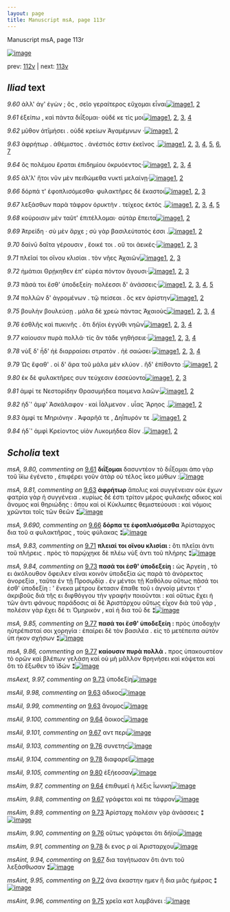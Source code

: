 ```yaml
---
layout: page
title: Manuscript msA, page 113r
---
```


Manuscript msA, page 113r

[![image](http://www.homermultitext.org/iipsrv?OBJ=IIP,1.0&FIF=/project/homer/pyramidal/deepzoom/hmt/vaimg/2017a/VA113RN_0285.tif&WID=100&CVT=JPEG)](http://www.homermultitext.org/ict2/?urn=urn:cite2:hmt:vaimg.2017a:VA113RN_0285)

prev:  [112v](../112v) | next:  [113v](../113v)

## *Iliad* text

*9.60* <a id="9.60"/> ἀλλ' άγ' ἐγὼν ; ὃς , σεῖο γεραίτερος εὔχομαι εἶναι[![image](http://www.homermultitext.org/iipsrv?OBJ=IIP,1.0&FIF=/project/homer/pyramidal/deepzoom/hmt/vaimg/2017a/VA113RN_0285.tif&RGN=0.1982,0.2239,0.4044,0.0316&WID=1000&CVT=JPEG)](http://www.homermultitext.org/ict2/?urn=urn:cite2:hmt:vaimg.2017a:VA113RN_0285@0.1982,0.2239,0.4044,0.0316)[1](#msA_9.667), [2](#msA_9.1)

*9.61* <a id="9.61"/> ἐξείπω , καὶ πάντα διΐξομαι· οὐδέ κε τίς μοι[![image](http://www.homermultitext.org/iipsrv?OBJ=IIP,1.0&FIF=/project/homer/pyramidal/deepzoom/hmt/vaimg/2017a/VA113RN_0285.tif&RGN=0.1972,0.2502,0.4034,0.0263&WID=1000&CVT=JPEG)](http://www.homermultitext.org/ict2/?urn=urn:cite2:hmt:vaimg.2017a:VA113RN_0285@0.1972,0.2502,0.4034,0.0263)[1](#msA_9.667), [2](#msA_9.80), [3](#msAint_9.92), [4](#msA_9.1)

*9.62* <a id="9.62"/> μῦθον ἀτῑμήσει . οὐδὲ κρείων Ἀγαμέμνων ·[![image](http://www.homermultitext.org/iipsrv?OBJ=IIP,1.0&FIF=/project/homer/pyramidal/deepzoom/hmt/vaimg/2017a/VA113RN_0285.tif&RGN=0.1942,0.2735,0.4024,0.0218&WID=1000&CVT=JPEG)](http://www.homermultitext.org/ict2/?urn=urn:cite2:hmt:vaimg.2017a:VA113RN_0285@0.1942,0.2735,0.4024,0.0218)[1](#msA_9.667), [2](#msA_9.1)

*9.63* <a id="9.63"/> ἀφρήτωρ . ἀθέμιστος . ἀνέστιός ἐστιν ἐκεῖνος .[![image](http://www.homermultitext.org/iipsrv?OBJ=IIP,1.0&FIF=/project/homer/pyramidal/deepzoom/hmt/vaimg/2017a/VA113RN_0285.tif&RGN=0.1942,0.2885,0.4024,0.0218&WID=1000&CVT=JPEG)](http://www.homermultitext.org/ict2/?urn=urn:cite2:hmt:vaimg.2017a:VA113RN_0285@0.1942,0.2885,0.4024,0.0218)[1](#msA_9.667), [2](#msAil_9.99), [3](#msA_9.81), [4](#msAint_9.93), [5](#msAil_9.98), [6](#msA_9.1), [7](#msAil_9.79)

*9.64* <a id="9.64"/> ὃς πολέμου ἔραται ἐπιδημίου ὀκρυόεντος·[![image](http://www.homermultitext.org/iipsrv?OBJ=IIP,1.0&FIF=/project/homer/pyramidal/deepzoom/hmt/vaimg/2017a/VA113RN_0285.tif&RGN=0.1962,0.308,0.4024,0.0218&WID=1000&CVT=JPEG)](http://www.homermultitext.org/ict2/?urn=urn:cite2:hmt:vaimg.2017a:VA113RN_0285@0.1962,0.308,0.4024,0.0218)[1](#msA_9.667), [2](#msAil_9.100), [3](#msAim_9.87), [4](#msA_9.1)

*9.65* <a id="9.65"/> ἀλ'λ' ἤτοι νῦν μὲν πειθώμεθα νυκτὶ μελαίνῃ·[![image](http://www.homermultitext.org/iipsrv?OBJ=IIP,1.0&FIF=/project/homer/pyramidal/deepzoom/hmt/vaimg/2017a/VA113RN_0285.tif&RGN=0.1932,0.3276,0.4164,0.024&WID=1000&CVT=JPEG)](http://www.homermultitext.org/ict2/?urn=urn:cite2:hmt:vaimg.2017a:VA113RN_0285@0.1932,0.3276,0.4164,0.024)[1](#msA_9.667), [2](#msA_9.1)

*9.66* <a id="9.66"/> δόρπά τ' ἐφοπλισόμεσθα· φυλακτῆρες δὲ ἕκαστοι[![image](http://www.homermultitext.org/iipsrv?OBJ=IIP,1.0&FIF=/project/homer/pyramidal/deepzoom/hmt/vaimg/2017a/VA113RN_0285.tif&RGN=0.1822,0.3464,0.4525,0.027&WID=1000&CVT=JPEG)](http://www.homermultitext.org/ict2/?urn=urn:cite2:hmt:vaimg.2017a:VA113RN_0285@0.1822,0.3464,0.4525,0.027)[1](#msA_9.667), [2](#msA_9.1), [3](#msA_9.690)

*9.67* <a id="9.67"/> λεξάσθων παρὰ τάφρον ὀρυκτὴν . τείχεος ἐκτός .[![image](http://www.homermultitext.org/iipsrv?OBJ=IIP,1.0&FIF=/project/homer/pyramidal/deepzoom/hmt/vaimg/2017a/VA113RN_0285.tif&RGN=0.1782,0.3636,0.4525,0.027&WID=1000&CVT=JPEG)](http://www.homermultitext.org/ict2/?urn=urn:cite2:hmt:vaimg.2017a:VA113RN_0285@0.1782,0.3636,0.4525,0.027)[1](#msA_9.667), [2](#msAim_9.88), [3](#msAint_9.94), [4](#msAil_9.101), [5](#msA_9.1)

*9.68* <a id="9.68"/> κούροισιν μὲν ταῦτ' ἐπιτέλλομαι· αὐτὰρ ἔπειτα[![image](http://www.homermultitext.org/iipsrv?OBJ=IIP,1.0&FIF=/project/homer/pyramidal/deepzoom/hmt/vaimg/2017a/VA113RN_0285.tif&RGN=0.1862,0.3862,0.4354,0.0225&WID=1000&CVT=JPEG)](http://www.homermultitext.org/ict2/?urn=urn:cite2:hmt:vaimg.2017a:VA113RN_0285@0.1862,0.3862,0.4354,0.0225)[1](#msA_9.667), [2](#msA_9.1)

*9.69* <a id="9.69"/> Ἀτρείδη · σὺ μὲν ἄρχε ; σὺ γὰρ βασιλεύτατός ἐσσι .[![image](http://www.homermultitext.org/iipsrv?OBJ=IIP,1.0&FIF=/project/homer/pyramidal/deepzoom/hmt/vaimg/2017a/VA113RN_0285.tif&RGN=0.1832,0.4057,0.4354,0.0225&WID=1000&CVT=JPEG)](http://www.homermultitext.org/ict2/?urn=urn:cite2:hmt:vaimg.2017a:VA113RN_0285@0.1832,0.4057,0.4354,0.0225)[1](#msA_9.667), [2](#msA_9.1)

*9.70* <a id="9.70"/> δαίνῡ δαῖτα γέρουσιν , ἔοικέ τοι . οὔ τοι ἀεικές·[![image](http://www.homermultitext.org/iipsrv?OBJ=IIP,1.0&FIF=/project/homer/pyramidal/deepzoom/hmt/vaimg/2017a/VA113RN_0285.tif&RGN=0.1812,0.4222,0.4354,0.0225&WID=1000&CVT=JPEG)](http://www.homermultitext.org/ict2/?urn=urn:cite2:hmt:vaimg.2017a:VA113RN_0285@0.1812,0.4222,0.4354,0.0225)[1](#msA_9.82), [2](#msA_9.667), [3](#msA_9.1)

*9.71* <a id="9.71"/> πλεῖαί τοι οἴνου κλισίαι . τὸν νῆες Ἀχαιῶν[![image](http://www.homermultitext.org/iipsrv?OBJ=IIP,1.0&FIF=/project/homer/pyramidal/deepzoom/hmt/vaimg/2017a/VA113RN_0285.tif&RGN=0.1772,0.4433,0.4354,0.0225&WID=1000&CVT=JPEG)](http://www.homermultitext.org/ict2/?urn=urn:cite2:hmt:vaimg.2017a:VA113RN_0285@0.1772,0.4433,0.4354,0.0225)[1](#msA_9.667), [2](#msA_9.83), [3](#msA_9.1)

*9.72* <a id="9.72"/> ἠμάτιαι Θρῄκηθεν ἐπ' εὐρέα πόντον ἄγουσι·[![image](http://www.homermultitext.org/iipsrv?OBJ=IIP,1.0&FIF=/project/homer/pyramidal/deepzoom/hmt/vaimg/2017a/VA113RN_0285.tif&RGN=0.1772,0.4621,0.4354,0.0225&WID=1000&CVT=JPEG)](http://www.homermultitext.org/ict2/?urn=urn:cite2:hmt:vaimg.2017a:VA113RN_0285@0.1772,0.4621,0.4354,0.0225)[1](#msA_9.667), [2](#msAint_9.95), [3](#msA_9.1)

*9.73* <a id="9.73"/> πᾶσά τοι ἔσθ' ὑποδεξείη· πολέεσσι δ' ἀνάσσεις·[![image](http://www.homermultitext.org/iipsrv?OBJ=IIP,1.0&FIF=/project/homer/pyramidal/deepzoom/hmt/vaimg/2017a/VA113RN_0285.tif&RGN=0.1772,0.4801,0.4164,0.021&WID=1000&CVT=JPEG)](http://www.homermultitext.org/ict2/?urn=urn:cite2:hmt:vaimg.2017a:VA113RN_0285@0.1772,0.4801,0.4164,0.021)[1](#msA_9.667), [2](#msAim_9.89), [3](#msA_9.84), [4](#msAext_9.97), [5](#msA_9.1)

*9.74* <a id="9.74"/> πολλῶν δ' ἀγρομένων . τῷ πείσεαι . ὅς κεν ἀρίστην[![image](http://www.homermultitext.org/iipsrv?OBJ=IIP,1.0&FIF=/project/homer/pyramidal/deepzoom/hmt/vaimg/2017a/VA113RN_0285.tif&RGN=0.1772,0.4981,0.4334,0.024&WID=1000&CVT=JPEG)](http://www.homermultitext.org/ict2/?urn=urn:cite2:hmt:vaimg.2017a:VA113RN_0285@0.1772,0.4981,0.4334,0.024)[1](#msA_9.667), [2](#msA_9.1)

*9.75* <a id="9.75"/> βουλὴν βουλεύσῃ . μάλα δὲ χρεὼ πάντας Ἀχαιοὺς[![image](http://www.homermultitext.org/iipsrv?OBJ=IIP,1.0&FIF=/project/homer/pyramidal/deepzoom/hmt/vaimg/2017a/VA113RN_0285.tif&RGN=0.1832,0.5154,0.4334,0.0248&WID=1000&CVT=JPEG)](http://www.homermultitext.org/ict2/?urn=urn:cite2:hmt:vaimg.2017a:VA113RN_0285@0.1832,0.5154,0.4334,0.0248)[1](#msA_9.667), [2](#msAint_9.96), [3](#msA_9.1), [4](#msAil_9.102)

*9.76* <a id="9.76"/> ἐσθλῆς καὶ πυκινῆς . ὅτι δήϊοι ἐγγύθι νηῶν[![image](http://www.homermultitext.org/iipsrv?OBJ=IIP,1.0&FIF=/project/homer/pyramidal/deepzoom/hmt/vaimg/2017a/VA113RN_0285.tif&RGN=0.1822,0.5372,0.3954,0.0255&WID=1000&CVT=JPEG)](http://www.homermultitext.org/ict2/?urn=urn:cite2:hmt:vaimg.2017a:VA113RN_0285@0.1822,0.5372,0.3954,0.0255)[1](#msA_9.667), [2](#msAim_9.90), [3](#msAil_9.103), [4](#msA_9.1)

*9.77* <a id="9.77"/> καίουσιν πυρὰ πολλά· τίς ἂν τάδε γηθήσειε·[![image](http://www.homermultitext.org/iipsrv?OBJ=IIP,1.0&FIF=/project/homer/pyramidal/deepzoom/hmt/vaimg/2017a/VA113RN_0285.tif&RGN=0.1752,0.5545,0.4064,0.0263&WID=1000&CVT=JPEG)](http://www.homermultitext.org/ict2/?urn=urn:cite2:hmt:vaimg.2017a:VA113RN_0285@0.1752,0.5545,0.4064,0.0263)[1](#msA_9.667), [2](#msA_9.85), [3](#msA_9.86), [4](#msA_9.1)

*9.78* <a id="9.78"/> νὺξ δ' ἧδ' ἠὲ διαρραίσει στρατὸν . ἠὲ σαώσει·[![image](http://www.homermultitext.org/iipsrv?OBJ=IIP,1.0&FIF=/project/homer/pyramidal/deepzoom/hmt/vaimg/2017a/VA113RN_0285.tif&RGN=0.1772,0.5733,0.4114,0.0285&WID=1000&CVT=JPEG)](http://www.homermultitext.org/ict2/?urn=urn:cite2:hmt:vaimg.2017a:VA113RN_0285@0.1772,0.5733,0.4114,0.0285)[1](#msA_9.667), [2](#msAim_9.91), [3](#msAil_9.104), [4](#msA_9.1)

*9.79* <a id="9.79"/> Ὡς ἔφαθ' . οἱ δ' ἄρα τοῦ μάλα μὲν κλύον . ἢδ' ἐπίθοντο :[![image](http://www.homermultitext.org/iipsrv?OBJ=IIP,1.0&FIF=/project/homer/pyramidal/deepzoom/hmt/vaimg/2017a/VA113RN_0285.tif&RGN=0.1702,0.5958,0.4705,0.0218&WID=1000&CVT=JPEG)](http://www.homermultitext.org/ict2/?urn=urn:cite2:hmt:vaimg.2017a:VA113RN_0285@0.1702,0.5958,0.4705,0.0218)[1](#msA_9.667), [2](#msA_9.1)

*9.80* <a id="9.80"/> ἐκ δὲ φυλακτῆρες συν τεύχεσιν ἐσσεύοντο[![image](http://www.homermultitext.org/iipsrv?OBJ=IIP,1.0&FIF=/project/homer/pyramidal/deepzoom/hmt/vaimg/2017a/VA113RN_0285.tif&RGN=0.1822,0.6138,0.3714,0.024&WID=1000&CVT=JPEG)](http://www.homermultitext.org/ict2/?urn=urn:cite2:hmt:vaimg.2017a:VA113RN_0285@0.1822,0.6138,0.3714,0.024)[1](#msA_9.667), [2](#msAil_9.105), [3](#msA_9.1)

*9.81* <a id="9.81"/> ἀμφί τε Νεστορίδην Θρασυμήδεα ποιμενα λαῶν·[![image](http://www.homermultitext.org/iipsrv?OBJ=IIP,1.0&FIF=/project/homer/pyramidal/deepzoom/hmt/vaimg/2017a/VA113RN_0285.tif&RGN=0.1812,0.6334,0.4364,0.0278&WID=1000&CVT=JPEG)](http://www.homermultitext.org/ict2/?urn=urn:cite2:hmt:vaimg.2017a:VA113RN_0285@0.1812,0.6334,0.4364,0.0278)[1](#msA_9.667), [2](#msA_9.1)

*9.82* <a id="9.82"/> ἠδ`' ἀμφ' Ἀσκάλαφον · καὶ Ϊάλμενον . υἷας Ἄρηος .[![image](http://www.homermultitext.org/iipsrv?OBJ=IIP,1.0&FIF=/project/homer/pyramidal/deepzoom/hmt/vaimg/2017a/VA113RN_0285.tif&RGN=0.1812,0.6529,0.4384,0.0225&WID=1000&CVT=JPEG)](http://www.homermultitext.org/ict2/?urn=urn:cite2:hmt:vaimg.2017a:VA113RN_0285@0.1812,0.6529,0.4384,0.0225)[1](#msA_9.667), [2](#msA_9.1)

*9.83* <a id="9.83"/> ἀμφί τε Μηριόνην . Ἀφαρῆά τε , Δηΐπυρόν τε .[![image](http://www.homermultitext.org/iipsrv?OBJ=IIP,1.0&FIF=/project/homer/pyramidal/deepzoom/hmt/vaimg/2017a/VA113RN_0285.tif&RGN=0.1782,0.6717,0.4094,0.024&WID=1000&CVT=JPEG)](http://www.homermultitext.org/ict2/?urn=urn:cite2:hmt:vaimg.2017a:VA113RN_0285@0.1782,0.6717,0.4094,0.024)[1](#msA_9.667), [2](#msA_9.1)

*9.84* <a id="9.84"/> ἠδ`' ἀμφὶ Κρείοντος υἱὸν Λυκομήδεα δῖον .[![image](http://www.homermultitext.org/iipsrv?OBJ=IIP,1.0&FIF=/project/homer/pyramidal/deepzoom/hmt/vaimg/2017a/VA113RN_0285.tif&RGN=0.1812,0.689,0.3974,0.0278&WID=1000&CVT=JPEG)](http://www.homermultitext.org/ict2/?urn=urn:cite2:hmt:vaimg.2017a:VA113RN_0285@0.1812,0.689,0.3974,0.0278)[1](#msA_9.667), [2](#msA_9.1)

## *Scholia* text

*msA, 9.80, commenting on* [9.61](#9.61)  <a id="msA_9.80"/> **διΐξομαι** δασυντέον τὸ διΐξομαι ἀπο γὰρ τοῦ ἴ̈κω ἐγένετο , ἐπιφέρει γοῦν ἀτὰρ οὐ τέλος ΐκεο μύθων :[![image](http://www.homermultitext.org/iipsrv?OBJ=IIP,1.0&FIF=/project/homer/pyramidal/deepzoom/hmt/vaimg/2017a/VA113RN_0285.tif&RGN=0.1972,0.1171,0.6113,0.0473&WID=1000&CVT=JPEG)](http://www.homermultitext.org/ict2/?urn=urn:cite2:hmt:vaimg.2017a:VA113RN_0285@0.1972,0.1171,0.6113,0.0473)

*msA, 9.81, commenting on* [9.63](#9.63)  <a id="msA_9.81"/> **ἀφρήτωρ** ἄπολις καὶ συγγένειαν οὐκ έχων φατρία γὰρ ἡ συγγένεια . κυρίως δέ ἐστι τρίτον μέρος φυλακῆς αδικος καὶ ἄνομος καὶ θηριώδης : ὅπου καὶ οἱ Κύκλωπες θεμιστεύουσι : καὶ νόμοις χρῶνται τοῖς τῶν θεῶν ⁑[![image](http://www.homermultitext.org/iipsrv?OBJ=IIP,1.0&FIF=/project/homer/pyramidal/deepzoom/hmt/vaimg/2017a/VA113RN_0285.tif&RGN=0.2122,0.1345,0.5996,0.0301&WID=1000&CVT=JPEG)](http://www.homermultitext.org/ict2/?urn=urn:cite2:hmt:vaimg.2017a:VA113RN_0285@0.2122,0.1345,0.5996,0.0301)

*msA, 9.690, commenting on* [9.66](#9.66)  <a id="msA_9.690"/> **δόρπα τε ἐφοπλισόμεσθα** Ἀρίσταρχος δια τοῦ α φυλακτῆρας , τοὺς φύλακας ⁑[![image](http://www.homermultitext.org/iipsrv?OBJ=IIP,1.0&FIF=/project/homer/pyramidal/deepzoom/hmt/vaimg/2017a/VA113RN_0285.tif&RGN=0.186,0.1561,0.3909,0.0378&WID=1000&CVT=JPEG)](http://www.homermultitext.org/ict2/?urn=urn:cite2:hmt:vaimg.2017a:VA113RN_0285@0.186,0.1561,0.3909,0.0378)

*msA, 9.83, commenting on* [9.71](#9.71)  <a id="msA_9.83"/> **πλειαί τοι οἴνου κλισίαι :** ὅτι πλεῖαι ἀντι τοῦ πλήρεις . πρὸς τὸ παρῴχηκε δὲ πλέω νὺξ ἀντι τοῦ πλήρης ⁑[![image](http://www.homermultitext.org/iipsrv?OBJ=IIP,1.0&FIF=/project/homer/pyramidal/deepzoom/hmt/vaimg/2017a/VA113RN_0285.tif&RGN=0.611,0.4627,0.2191,0.0391&WID=1000&CVT=JPEG)](http://www.homermultitext.org/ict2/?urn=urn:cite2:hmt:vaimg.2017a:VA113RN_0285@0.611,0.4627,0.2191,0.0391)

*msA, 9.84, commenting on* [9.73](#9.73)  <a id="msA_9.84"/> **πασά τοι ἐσθ' ὑποδεξείη :** ὡς Ἀργείη , τὸ ει ἀκόλουθον ὄφειλεν εῖναι κοινὸν ὑποδεξία ὡς παρὰ τὸ ἀνόρεκτος ἀνορεξία , ταῦτα ἐν τῇ Προσῳδίᾳ . ἐν μέντοι τῇ Καθόλου οὕτως πᾶσά τοι ἐσθ' ὑποδεξίη : ' ἕνεκα μέτρου ἔκτασιν ἔπαθε τοῦ ι ἀγνοίᾳ μέντοι τ' ἀκριβοῦς διὰ τῆς ει διφθόγγου τὴν γραφὴν ποιοῦνται : καὶ οὕτως ἔχει ἡ τῶν ἀντι φάνους παράδοσις αἱ δὲ Ἀριστάρχου οὕτως εἶχον διὰ τοῦ γάρ , πολέσιν γὰρ ἔχει δέ τι Ὁμηρικὸν , καὶ ἡ δια τοῦ δε ⁑[![image](http://www.homermultitext.org/iipsrv?OBJ=IIP,1.0&FIF=/project/homer/pyramidal/deepzoom/hmt/vaimg/2017a/VA113RN_0285.tif&RGN=0.6197,0.4984,0.2076,0.1647&WID=1000&CVT=JPEG)](http://www.homermultitext.org/ict2/?urn=urn:cite2:hmt:vaimg.2017a:VA113RN_0285@0.6197,0.4984,0.2076,0.1647)

*msA, 9.85, commenting on* [9.77](#9.77)  <a id="msA_9.85"/> **πασά τοι ἔσθ' ὑποδεξείη :** πρὸς ὑποδοχὴν ηὐτρέπισταί σοι χορηγία : ἐπαίρει δὲ τὸν βασιλέα . εἰς τὸ μετέπειτα αὐτὸν ὑπ ήκον σχήσων ⁑[![image](http://www.homermultitext.org/iipsrv?OBJ=IIP,1.0&FIF=/project/homer/pyramidal/deepzoom/hmt/vaimg/2017a/VA113RN_0285.tif&RGN=0.6194,0.6615,0.2024,0.0464&WID=1000&CVT=JPEG)](http://www.homermultitext.org/ict2/?urn=urn:cite2:hmt:vaimg.2017a:VA113RN_0285@0.6194,0.6615,0.2024,0.0464)

*msA, 9.86, commenting on* [9.77](#9.77)  <a id="msA_9.86"/> **καίουσιν πυρὰ πολλὰ .** προς ὑπακουστέον τὸ ορῶν καὶ βλέπων γελάση καὶ οὐ μὴ μᾶλλον θρηνήσει καὶ κόψεται καὶ ὅτι τὸ ἔξωθεν τὸ ϊδών ⁑[![image](http://www.homermultitext.org/iipsrv?OBJ=IIP,1.0&FIF=/project/homer/pyramidal/deepzoom/hmt/vaimg/2017a/VA113RN_0285.tif&RGN=0.6078,0.7066,0.2067,0.0512&WID=1000&CVT=JPEG)](http://www.homermultitext.org/ict2/?urn=urn:cite2:hmt:vaimg.2017a:VA113RN_0285@0.6078,0.7066,0.2067,0.0512)

*msAext, 9.97, commenting on* [9.73](#9.73)  <a id="msAext_9.97"/> ὑποδεξίη[![image](http://www.homermultitext.org/iipsrv?OBJ=IIP,1.0&FIF=/project/homer/pyramidal/deepzoom/hmt/vaimg/2017a/VA113RN_0285.tif&RGN=0.8529,0.4869,0.0561,0.0218&WID=1000&CVT=JPEG)](http://www.homermultitext.org/ict2/?urn=urn:cite2:hmt:vaimg.2017a:VA113RN_0285@0.8529,0.4869,0.0561,0.0218)

*msAil, 9.98, commenting on* [9.63](#9.63)  <a id="msAil_9.98"/> ἀδικος[![image](http://www.homermultitext.org/iipsrv?OBJ=IIP,1.0&FIF=/project/homer/pyramidal/deepzoom/hmt/vaimg/2017a/VA113RN_0285.tif&RGN=0.3077,0.2852,0.0219,0.0085&WID=1000&CVT=JPEG)](http://www.homermultitext.org/ict2/?urn=urn:cite2:hmt:vaimg.2017a:VA113RN_0285@0.3077,0.2852,0.0219,0.0085)

*msAil, 9.99, commenting on* [9.63](#9.63)  <a id="msAil_9.99"/> ἄνομος[![image](http://www.homermultitext.org/iipsrv?OBJ=IIP,1.0&FIF=/project/homer/pyramidal/deepzoom/hmt/vaimg/2017a/VA113RN_0285.tif&RGN=0.3374,0.2875,0.0269,0.009&WID=1000&CVT=JPEG)](http://www.homermultitext.org/ict2/?urn=urn:cite2:hmt:vaimg.2017a:VA113RN_0285@0.3374,0.2875,0.0269,0.009)

*msAil, 9.100, commenting on* [9.64](#9.64)  <a id="msAil_9.100"/> ἄοικος[![image](http://www.homermultitext.org/iipsrv?OBJ=IIP,1.0&FIF=/project/homer/pyramidal/deepzoom/hmt/vaimg/2017a/VA113RN_0285.tif&RGN=0.4152,0.288,0.0218,0.0083&WID=1000&CVT=JPEG)](http://www.homermultitext.org/ict2/?urn=urn:cite2:hmt:vaimg.2017a:VA113RN_0285@0.4152,0.288,0.0218,0.0083)

*msAil, 9.101, commenting on* [9.67](#9.67)  <a id="msAil_9.101"/> αντ περι[![image](http://www.homermultitext.org/iipsrv?OBJ=IIP,1.0&FIF=/project/homer/pyramidal/deepzoom/hmt/vaimg/2017a/VA113RN_0285.tif&RGN=0.3579,0.3659,0.026,0.0092&WID=1000&CVT=JPEG)](http://www.homermultitext.org/ict2/?urn=urn:cite2:hmt:vaimg.2017a:VA113RN_0285@0.3579,0.3659,0.026,0.0092)

*msAil, 9.103, commenting on* [9.76](#9.76)  <a id="msAil_9.103"/> συνετης[![image](http://www.homermultitext.org/iipsrv?OBJ=IIP,1.0&FIF=/project/homer/pyramidal/deepzoom/hmt/vaimg/2017a/VA113RN_0285.tif&RGN=0.3153,0.5349,0.033,0.0135&WID=1000&CVT=JPEG)](http://www.homermultitext.org/ict2/?urn=urn:cite2:hmt:vaimg.2017a:VA113RN_0285@0.3153,0.5349,0.033,0.0135)

*msAil, 9.104, commenting on* [9.78](#9.78)  <a id="msAil_9.104"/> διαφαρεῖ[![image](http://www.homermultitext.org/iipsrv?OBJ=IIP,1.0&FIF=/project/homer/pyramidal/deepzoom/hmt/vaimg/2017a/VA113RN_0285.tif&RGN=0.3536,0.5749,0.0299,0.0107&WID=1000&CVT=JPEG)](http://www.homermultitext.org/ict2/?urn=urn:cite2:hmt:vaimg.2017a:VA113RN_0285@0.3536,0.5749,0.0299,0.0107)

*msAil, 9.105, commenting on* [9.80](#9.80)  <a id="msAil_9.105"/> ἐξήεοσαν[![image](http://www.homermultitext.org/iipsrv?OBJ=IIP,1.0&FIF=/project/homer/pyramidal/deepzoom/hmt/vaimg/2017a/VA113RN_0285.tif&RGN=0.5102,0.6158,0.0468,0.0095&WID=1000&CVT=JPEG)](http://www.homermultitext.org/ict2/?urn=urn:cite2:hmt:vaimg.2017a:VA113RN_0285@0.5102,0.6158,0.0468,0.0095)

*msAim, 9.87, commenting on* [9.64](#9.64)  <a id="msAim_9.87"/> ἐπιθυμεῖ ἡ λέξις Ϊωνικη[![image](http://www.homermultitext.org/iipsrv?OBJ=IIP,1.0&FIF=/project/homer/pyramidal/deepzoom/hmt/vaimg/2017a/VA113RN_0285.tif&RGN=0.6051,0.3066,0.1145,0.0198&WID=1000&CVT=JPEG)](http://www.homermultitext.org/ict2/?urn=urn:cite2:hmt:vaimg.2017a:VA113RN_0285@0.6051,0.3066,0.1145,0.0198)

*msAim, 9.88, commenting on* [9.67](#9.67)  <a id="msAim_9.88"/> γράφεται καὶ πε τάφρον[![image](http://www.homermultitext.org/iipsrv?OBJ=IIP,1.0&FIF=/project/homer/pyramidal/deepzoom/hmt/vaimg/2017a/VA113RN_0285.tif&RGN=0.6253,0.3724,0.0613,0.0141&WID=1000&CVT=JPEG)](http://www.homermultitext.org/ict2/?urn=urn:cite2:hmt:vaimg.2017a:VA113RN_0285@0.6253,0.3724,0.0613,0.0141)

*msAim, 9.89, commenting on* [9.73](#9.73)  <a id="msAim_9.89"/> Ἀρίσταρχ πολέσιν γὰρ ἀνάσσεις ⁑[![image](http://www.homermultitext.org/iipsrv?OBJ=IIP,1.0&FIF=/project/homer/pyramidal/deepzoom/hmt/vaimg/2017a/VA113RN_0285.tif&RGN=0.5839,0.4768,0.0393,0.0284&WID=1000&CVT=JPEG)](http://www.homermultitext.org/ict2/?urn=urn:cite2:hmt:vaimg.2017a:VA113RN_0285@0.5839,0.4768,0.0393,0.0284)

*msAim, 9.90, commenting on* [9.76](#9.76)  <a id="msAim_9.90"/> οὕτως γράφεται ὅτι δήϊοι[![image](http://www.homermultitext.org/iipsrv?OBJ=IIP,1.0&FIF=/project/homer/pyramidal/deepzoom/hmt/vaimg/2017a/VA113RN_0285.tif&RGN=0.566,0.5465,0.0528,0.0165&WID=1000&CVT=JPEG)](http://www.homermultitext.org/ict2/?urn=urn:cite2:hmt:vaimg.2017a:VA113RN_0285@0.566,0.5465,0.0528,0.0165)

*msAim, 9.91, commenting on* [9.78](#9.78)  <a id="msAim_9.91"/> δι ενος ρ αἱ Ἀρισταρχου[![image](http://www.homermultitext.org/iipsrv?OBJ=IIP,1.0&FIF=/project/homer/pyramidal/deepzoom/hmt/vaimg/2017a/VA113RN_0285.tif&RGN=0.5829,0.5796,0.0559,0.0187&WID=1000&CVT=JPEG)](http://www.homermultitext.org/ict2/?urn=urn:cite2:hmt:vaimg.2017a:VA113RN_0285@0.5829,0.5796,0.0559,0.0187)

*msAint, 9.94, commenting on* [9.67](#9.67)  <a id="msAint_9.94"/> δια ταγήτωσαν ὅτι ἀντι τοῦ λεξάσθωσαν ⁑[![image](http://www.homermultitext.org/iipsrv?OBJ=IIP,1.0&FIF=/project/homer/pyramidal/deepzoom/hmt/vaimg/2017a/VA113RN_0285.tif&RGN=0.1313,0.3582,0.059,0.0357&WID=1000&CVT=JPEG)](http://www.homermultitext.org/ict2/?urn=urn:cite2:hmt:vaimg.2017a:VA113RN_0285@0.1313,0.3582,0.059,0.0357)

*msAint, 9.95, commenting on* [9.72](#9.72)  <a id="msAint_9.95"/> ἀνα ἑκαστην ημεν ἢ δια μιᾶς ἡμέρας ⁑[![image](http://www.homermultitext.org/iipsrv?OBJ=IIP,1.0&FIF=/project/homer/pyramidal/deepzoom/hmt/vaimg/2017a/VA113RN_0285.tif&RGN=0.1229,0.462,0.059,0.0357&WID=1000&CVT=JPEG)](http://www.homermultitext.org/ict2/?urn=urn:cite2:hmt:vaimg.2017a:VA113RN_0285@0.1229,0.462,0.059,0.0357)

*msAint, 9.96, commenting on* [9.75](#9.75)  <a id="msAint_9.96"/> χρεῖα κατ λαμβάνει :[![image](http://www.homermultitext.org/iipsrv?OBJ=IIP,1.0&FIF=/project/homer/pyramidal/deepzoom/hmt/vaimg/2017a/VA113RN_0285.tif&RGN=0.1238,0.5217,0.0509,0.0206&WID=1000&CVT=JPEG)](http://www.homermultitext.org/ict2/?urn=urn:cite2:hmt:vaimg.2017a:VA113RN_0285@0.1238,0.5217,0.0509,0.0206)